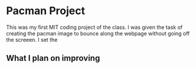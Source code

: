 # Pacman Project
This was my first MIT coding project of the class. I was given the task of creating the pacman image to bounce along the webpage without going off the screeen. I set the 

## What I plan on improving

